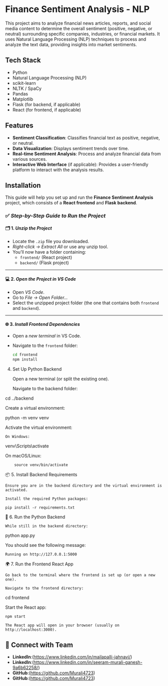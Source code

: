 # Finance Sentiment Analysis - NLP

This project aims to analyze financial news articles, reports, and social media content to determine the overall sentiment (positive, negative, or neutral) surrounding specific companies, industries, or financial markets. It uses Natural Language Processing (NLP) techniques to process and analyze the text data, providing insights into market sentiments.

## Tech Stack

- Python
- Natural Language Processing (NLP)
- scikit-learn
- NLTK / SpaCy
- Pandas
- Matplotlib
- Flask (for backend, if applicable)
- React (for frontend, if applicable)

## Features

- **Sentiment Classification**: Classifies financial text as positive, negative, or neutral.
- **Data Visualization**: Displays sentiment trends over time.
- **Real-time Sentiment Analysis**: Process and analyze financial data from various sources.
- **Interactive Web Interface** (if applicable): Provides a user-friendly platform to interact with the analysis results.

## Installation

This guide will help you set up and run the **Finance Sentiment Analysis** project, which consists of a **React frontend** and **Flask backend**. 

### ✅ *Step-by-Step Guide to Run the Project*

#### 🗂 1. *Unzip the Project*
- Locate the `.zip` file you downloaded.
- *Right-click → Extract All* or use any unzip tool.
- You’ll now have a folder containing:
  - `frontend/` (React project)
  - `backend/` (Flask project)

---

#### 💻 2. *Open the Project in VS Code*
- Open *VS Code*.
- Go to *File → Open Folder...*
- Select the unzipped project folder (the one that contains both `frontend` and `backend`).

---

#### 🌐 3. *Install Frontend Dependencies*
- Open a *new terminal* in VS Code.
- Navigate to the `frontend` folder:

  ```bash
  cd frontend
  npm install

4. Set Up Python Backend

    Open a new terminal (or split the existing one).

    Navigate to the backend folder:

cd ../backend

Create a virtual environment:

python -m venv venv

Activate the virtual environment:

    On Windows:

venv\Scripts\activate

On macOS/Linux:

        source venv/bin/activate

📦 5. Install Backend Requirements

    Ensure you are in the backend directory and the virtual environment is activated.

    Install the required Python packages:

    pip install -r requirements.txt

🚀 6. Run the Python Backend

    While still in the backend directory:

python app.py

You should see the following message:

    Running on http://127.0.0.1:5000

🌍 7. Run the Frontend React App

    Go back to the terminal where the frontend is set up (or open a new one).

    Navigate to the frontend directory:

cd frontend

Start the React app:

    npm start

    The React app will open in your browser (usually on http://localhost:3000).

## 🔗 Connect with Team
- **LinkedIn**:(https://www.linkedin.com/in/mailapalli-jahnavi/)
- **LinkedIn**:(https://www.linkedin.com/in/seeram-murali-ganesh-9a6b62258/)
- **GitHub**:(https://github.com/Murali4723)
- **GitHub**:(https://github.com/Murali4723)
